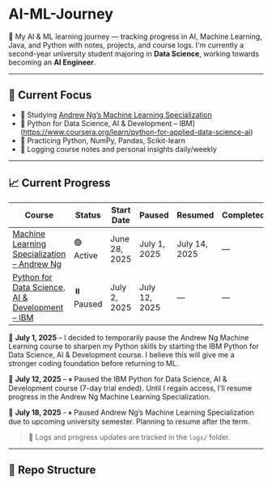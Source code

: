 # AI-ML-Journey
🧠 My AI &amp; ML learning journey — tracking progress in AI, Machine Learning, Java, and Python with notes, projects, and course logs.
I'm currently a second-year university student majoring in **Data Science**, working towards becoming an **AI Engineer**.

---

## 🔭 Current Focus

- 📘 Studying [Andrew Ng’s Machine Learning Specialization](https://www.coursera.org/specializations/machine-learning-introduction)
- 📘 Python for Data Science, AI & Development – IBM](https://www.coursera.org/learn/python-for-applied-data-science-ai)
- 🐍 Practicing Python, NumPy, Pandas, Scikit-learn
- 📓 Logging course notes and personal insights daily/weekly

---

## 📈 Current Progress

| Course | Status | Start Date | Paused | Resumed | Completed |
|--------|--------|------------|--------|---------|-----------|
| [Machine Learning Specialization – Andrew Ng](https://www.coursera.org/specializations/machine-learning-introduction) | 🟢 Active | June 28, 2025 | July 1, 2025 | July 14, 2025 | — |
| [Python for Data Science, AI & Development – IBM](https://www.coursera.org/learn/python-for-applied-data-science-ai) | ⏸️ Paused | July 2, 2025 | July 12, 2025 | — | — |

📝 **July 1, 2025** – I decided to temporarily pause the Andrew Ng Machine Learning course to sharpen my Python skills by starting the IBM Python for Data Science, AI & Development course. I believe this will give me a stronger coding foundation before returning to ML.

📝 **July 12, 2025** – ⏸ Paused the IBM Python for Data Science, AI & Development course (7-day trial ended). Until I regain access, I’ll resume progress in the Andrew Ng Machine Learning Specialization.

📝 **July 18, 2025** - ⏸ Paused Andrew Ng’s Machine Learning Specialization due to upcoming university semester. Planning to resume after the term.

> 📓 Logs and progress updates are tracked in the `logs/` folder. 

---


## 📂 Repo Structure
